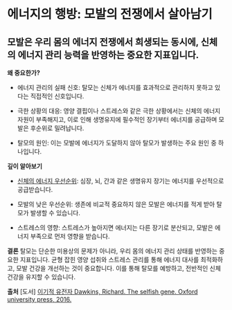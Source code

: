 ﻿# 에너지의 행방: 모발의 전쟁에서 살아남기
## 모발은 우리 몸의 에너지 전쟁에서 희생되는 동시에, 신체의 에너지 관리 능력을 반영하는 중요한 지표입니다.

  
**왜 중요한가?**  

 - 에너지 관리의 실패 신호: 탈모는 신체가 에너지를 효과적으로 관리하지 못하고 있다는 직접적인 신호입니다.  
 
 - 극한 상황의 대응: 영양 결핍이나 스트레스와 같은 극한 상황에서는 신체의 에너지 자원이 부족해지고, 이로 인해 생명유지에 필수적인 장기부터 에너지를 공급하며 모발은 후순위로 밀려납니다.  
 
 - 탈모의 원인: 이는 모발에 에너지가 도달하지 않아 탈모가 발생하는 주요 원인 중 하나입니다.  
  
**깊이 알아보기**  
 - [신체의 에너지 우선순위](https://frontier-three.vercel.app/kr/m03/m0305): 심장, 뇌, 간과 같은 생명유지 장기는 에너지를 우선적으로 공급받습니다.  
 
 - 모발의 낮은 우선순위: 생존에 비교적 중요하지 않은 모발은 에너지를 적게 받아 탈모가 발생할 수 있습니다.  
 
 - 스트레스의 영향: 스트레스가 높아지면 에너지는 다른 장기로 분산되고, 모발은 에너지 부족으로 먼저 영향을 받습니다.  
  
**결론**
탈모는 단순한 미용상의 문제가 아니라, 우리 몸의 에너지 관리 상태를 반영하는 중요한 지표입니다. 균형 잡힌 영양 섭취와 스트레스 관리를 통해 에너지 대사를 최적화하고, 모발 건강을 개선하는 것이 중요합니다. 이를 통해 탈모를 예방하고, 전반적인 신체 건강을 유지할 수 있습니다.

**출처**
[도서] [이기적 유전자 Dawkins, Richard. The selfish gene. Oxford university press, 2016.](https://frontier-three.vercel.app/kr/m04/m0407/m040701)
